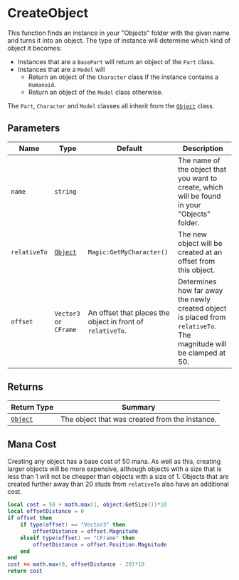 # CreateObject

This function finds an instance in your "Objects" folder with the given name and turns it into an object. The type of instance will determine which kind of object it becomes:

- Instances that are a `BasePart` will return an object of the `Part` class.
- Instances that are a `Model` will
    - Return an object of the `Character` class if the instance contains a `Humanoid`.
    - Return an object of the `Model` class otherwise.

The `Part`, `Character` and `Model` classes all inherit from the [`Object`][obj] class.

## Parameters
| Name | Type | Default | Description |
| - | - | - | - |
| `name` | `string` | | The name of the object that you want to create, which will be found in your "Objects" folder. |
| `relativeTo` | [`Object`][obj] | `Magic:GetMyCharacter()` | The new object will be created at an offset from this object. |
| `offset` | `Vector3` or `CFrame` | An offset that places the object in front of `relativeTo`. | Determines how far away the newly created object is placed from `relativeTo`. The magnitude will be clamped at 50.

## Returns
| Return Type | Summary |
| - | - |
| [`Object`][obj] | The object that was created from the instance. |

[obj]: ../../object/

## Mana Cost
Creating any object has a base cost of 50 mana. As well as this, creating larger objects will be more expensive, although objects with a size that is less than 1 will not be cheaper than objects with a size of 1. Objects that are created further away than 20 studs from `relativeTo` also have an additional cost.
```lua
local cost = 50 + math.max(1, object:GetSize())*10
local offsetDistance = 0
if offset then
    if type(offset) == "Vector3" then
        offsetDistance = offset.Magnitude
    elseif type(offset) == "CFrame" then
        offsetDistance = offset.Position.Magnitude
    end
end
cost += math.max(0, offsetDistance - 20)*10
return cost
```